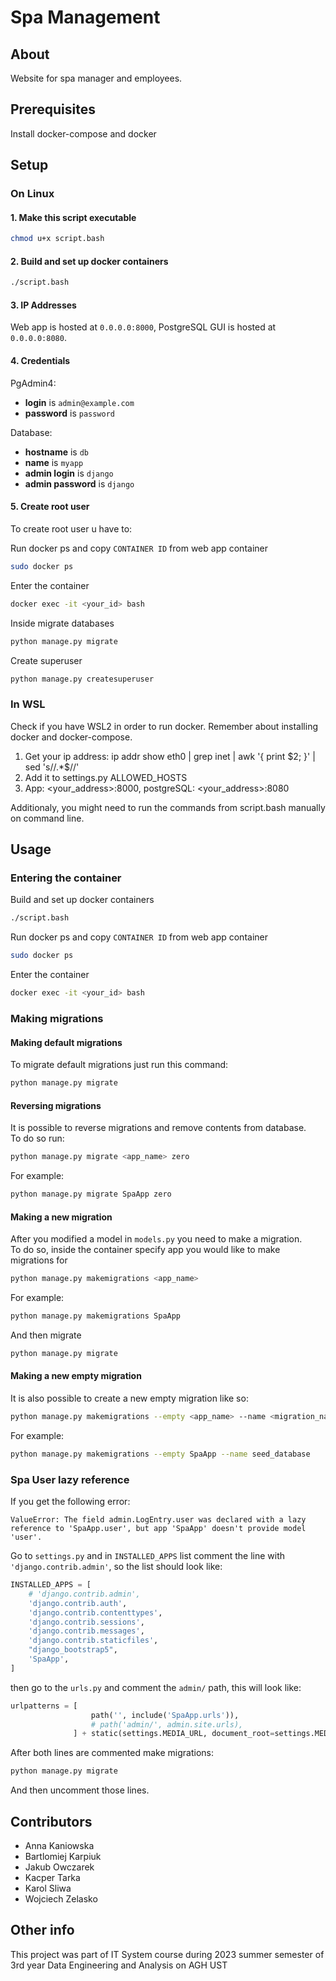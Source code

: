 # Spa Management
## About
Website for spa manager and employees.

## Prerequisites
Install docker-compose and docker

## Setup
### On Linux
#### 1. Make this script executable
 
```bash
chmod u+x script.bash
```

#### 2. Build and set up docker containers 

```bash
./script.bash
```

#### 3. IP Addresses
Web app is hosted at `0.0.0.0:8000`, PostgreSQL GUI is hosted at `0.0.0.0:8080`.
<br>
#### 4. Credentials
PgAdmin4:
- **login** is `admin@example.com`
- **password** is `password`

Database:
- **hostname** is `db`
- **name** is `myapp`
- **admin login** is `django`
- **admin password** is `django`

#### 5. Create root user
 To create root user u have to:

Run docker ps and copy `CONTAINER ID` from web app container
```bash
sudo docker ps
```
Enter the container 
```bash
docker exec -it <your_id> bash
```
Inside migrate databases
```bash
python manage.py migrate
```
Create superuser
```bash
python manage.py createsuperuser
```

### In WSL
Check if you have WSL2 in order to run docker. Remember about installing docker and docker-compose.

1. Get your ip address: ip addr show eth0 | grep inet | awk '{ print $2; }' | sed 's/\/.*$//'
2. Add it to settings.py ALLOWED_HOSTS
3. App: <your_address>:8000, postgreSQL: <your_address>:8080 

Additionaly, you might need to run the commands from script.bash manually on command line.

## Usage
### Entering the container
Build and set up docker containers 

```bash
./script.bash
```
Run docker ps and copy `CONTAINER ID` from web app container
```bash
sudo docker ps
```
Enter the container 
```bash
docker exec -it <your_id> bash
```

### Making migrations
#### Making default migrations
To migrate default migrations just run this command:
```bash
python manage.py migrate
```
#### Reversing migrations
It is possible to reverse migrations and remove contents from database. <br>
To do so run:
```bash
python manage.py migrate <app_name> zero
```
For example:
```bash
python manage.py migrate SpaApp zero
```

#### Making a new migration
After you modified a model in `models.py` you need to make a migration. <br>
To do so, inside the container specify app you would like to make migrations for
```bash
python manage.py makemigrations <app_name>
```
For example:
```bash
python manage.py makemigrations SpaApp
```
And then migrate
```bash
python manage.py migrate
```
#### Making a new empty migration
It is also possible to create a new empty migration like so:
```bash
python manage.py makemigrations --empty <app_name> --name <migration_name> 
```
For example:
```bash
python manage.py makemigrations --empty SpaApp --name seed_database
```
### Spa User lazy reference
If you get the following error:
```
ValueError: The field admin.LogEntry.user was declared with a lazy reference to 'SpaApp.user', but app 'SpaApp' doesn't provide model 'user'.
```
Go to `settings.py` and in `INSTALLED_APPS` list comment the line with `'django.contrib.admin'`, so the list should look like:

```python
INSTALLED_APPS = [
    # 'django.contrib.admin',
    'django.contrib.auth',
    'django.contrib.contenttypes',
    'django.contrib.sessions',
    'django.contrib.messages',
    'django.contrib.staticfiles',
    "django_bootstrap5",
    'SpaApp',
]
```
then go to the `urls.py` and comment the `admin/` path, this will look like:
```python
urlpatterns = [
                  path('', include('SpaApp.urls')),
                  # path('admin/', admin.site.urls),
              ] + static(settings.MEDIA_URL, document_root=settings.MEDIA_ROOT)  # For product images
```
After both lines are commented make migrations:
```bash
python manage.py migrate 
```
And then uncomment those lines.
## Contributors

- Anna Kaniowska
- Bartlomiej Karpiuk
- Jakub Owczarek
- Kacper Tarka
- Karol Sliwa
- Wojciech Zelasko


## Other info
This project was part of IT System course during 2023 summer semester of 3rd year Data Engineering and Analysis on AGH UST
